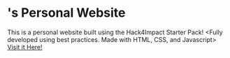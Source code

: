 # <Nick Carboni>'s Personal Website
This is a personal website built using the Hack4Impact Starter Pack!
<Fully developed using best practices. Made with HTML, CSS, and Javascript>
[Visit it Here!](https://carboninl.github.io)